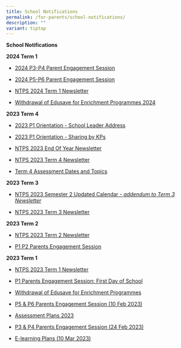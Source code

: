 ```yaml
---
title: School Notifications
permalink: /for-parents/school-notifications/
description: ""
variant: tiptap
---
```

<p><strong>School Notifications</strong>
</p>
<p><strong>2024 Term 1</strong>
</p>
<ul>
<li>
<p><a href="https://drive.google.com/drive/folders/1joszjhaKQYgTrMbYugZdfCKaH_Kf9uuq?usp=drive_link" rel="noopener noreferrer nofollow" target="_blank">2024 P3-P4 Parent Engagement Session</a>
</p>
</li>
<li>
<p><a href="https://drive.google.com/drive/folders/1Tmz_xiSuaqwiU1czztglk4afgKPY_cz-?usp=sharing" rel="noopener noreferrer nofollow" target="_blank">2024 P5-P6 Parent Engagement Session</a>
</p>
</li>
<li>
<p><a href="https://drive.google.com/file/d/1Rnifs_3elszHCPsmDg43MXwZSwHyuBSQ/view?usp=drive_link" rel="noopener noreferrer nofollow" target="_blank">NTPS 2024 Term 1 Newsletter</a>
</p>
</li>
<li>
<p><a href="https://drive.google.com/file/d/1e-Rj5tuMkyip11Ps1TiFBE9_ezbGCxMy/view?usp=drive_link" rel="noopener noreferrer nofollow" target="_blank">Withdrawal of Edusave for Enrichment Programmes 2024</a>
</p>
</li>
</ul>
<p><strong>2023 Term 4</strong>
</p>
<ul>
<li>
<p><a href="https://drive.google.com/file/d/1dtwrTFSdbfIJOOIFmo6hcMPvRS2BOoqp/view?usp=drive_link" rel="noopener noreferrer nofollow" target="_blank">2023 P1 Orientation - School Leader Address</a>
</p>
</li>
<li>
<p><a href="https://drive.google.com/file/d/1cE4HbgDkQ1bx5eiIvNB8cHGwpqXDSo93/view?usp=drive_link" rel="noopener noreferrer nofollow" target="_blank">2023 P1 Orientation - Sharing by KPs</a>
</p>
</li>
<li>
<p><a href="https://drive.google.com/file/d/16PheyrmdlEfedxiUq-5x8b5FpuV0wH_w/view?usp=drive_link" rel="noopener noreferrer nofollow" target="_blank">NTPS 2023 End Of Year Newsletter</a>
</p>
</li>
<li>
<p><a href="https://drive.google.com/file/d/1nIxIEUydL-9PDQGXMB3u3fY4CJRUr64X/view?usp=drive_link" rel="noopener noreferrer nofollow" target="_blank">NTPS 2023 Term 4 Newsletter</a>
</p>
</li>
<li>
<p><a href="https://drive.google.com/file/d/14rrvYVCIdL7jeyM0TZhtRbq7M7gIIF4P/view?usp=drive_link" rel="noopener noreferrer nofollow" target="_blank">Term 4 Assessment Dates and Topics</a>
</p>
</li>
</ul>
<p><strong>2023 Term 3</strong>
</p>
<ul>
<li>
<p><a href="https://drive.google.com/file/d/1sVyHD64klK0W02JOYaPp6FJCHBH14PpA/view?usp=drive_link" rel="noopener noreferrer nofollow" target="_blank">NTPS 2023 Semester 2 Updated Calendar - </a><em><a href="https://drive.google.com/file/d/1sVyHD64klK0W02JOYaPp6FJCHBH14PpA/view?usp=drive_link" rel="noopener noreferrer nofollow" target="_blank">addendum to Term 3 Newsletter</a></em>
</p>
</li>
<li>
<p><a href="https://drive.google.com/file/d/1ljGhdQ_rBzqnSXC81k__gO7rc8z1_D6K/view?usp=drive_link" rel="noopener noreferrer nofollow" target="_blank">NTPS 2023 Term 3 Newsletter</a>
</p>
</li>
</ul>
<p><strong>2023 Term 2</strong>
</p>
<ul>
<li>
<p><a href="https://drive.google.com/file/d/1webEHl03bxqleUiLuKO41XkWTrtLK9SR/view?usp=drive_link" rel="noopener noreferrer nofollow" target="_blank">NTPS 2023 Term 2 Newsletter</a>
</p>
</li>
<li>
<p><a href="https://for.edu.sg/p1p2parentengagement2023" rel="noopener noreferrer nofollow" target="_blank">P1 P2 Parents Engagement Session</a>
</p>
</li>
</ul>
<p><strong>2023 Term 1</strong>
</p>
<ul>
<li>
<p><a href="https://drive.google.com/file/d/1yu84Bvew3ef2B-5nnYo0cNKAKQba5Jtq/view?usp=drive_link" rel="noopener noreferrer nofollow" target="_blank">NTPS 2023 Term 1 Newsletter</a>
</p>
</li>
<li>
<p><a href="https://drive.google.com/drive/folders/1W8_QmQ8GzLspnhCnGwkhQRJLRmMpSkpu?usp=sharing" rel="noopener noreferrer nofollow" target="_blank">P1 Parents Engagement Session: First Day of School</a>
</p>
</li>
<li>
<p><a href="/files/Withdrawal%20of%20Edusave%20for%20Enrichment%20Programmes.pdf" rel="noopener noreferrer nofollow" target="_blank">Withdrawal of Edusave for Enrichment Programmes</a>
</p>
</li>
<li>
<p><a href="https://drive.google.com/drive/folders/1okPiNFh4sg_rbRJ4h899D7yzZwF5iJau?usp=sharing" rel="noopener noreferrer nofollow" target="_blank">P5 &amp; P6 Parents Engagement Session (10 Feb 2023)</a>
</p>
</li>
<li>
<p><a href="https://drive.google.com/drive/folders/1XTEISIShHhkN0QWta0NY9WmbiOM7XFo8?usp=share_link" rel="noopener noreferrer nofollow" target="_blank">Assessment Plans 2023</a>
</p>
</li>
<li>
<p><a href="https://for.edu.sg/ntpsp3p4parentsengagement2023" rel="noopener noreferrer nofollow" target="_blank">P3 &amp; P4 Parents Engagement Session (24 Feb 2023)</a>
</p>
</li>
<li>
<p><a href="https://drive.google.com/drive/u/0/folders/10mhtbkGeSGcTIEuy7rudRsODDmIdIefN" rel="noopener noreferrer nofollow" target="_blank">E-learning Plans (10 Mar 2023)</a>
</p>
</li>
</ul>
<p></p>